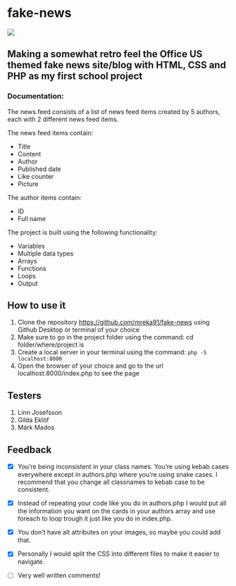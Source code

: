 # fake-news

![](https://media.giphy.com/media/9FW5ShdnPyKd6eCwiA/giphy.gif)

## Making a somewhat retro feel the Office US themed fake news site/blog with HTML, CSS and PHP as my first school project

### Documentation:
The news feed consists of a list of news feed items created by 5 authors, each with 2 different news feed items. 

    
The news feed items contain:

- Title
- Content
- Author
- Published date
- Like counter
- Picture
    
The author items contain:

- ID
- Full name



The project is built using the following functionality:

- Variables
- Multiple data types
- Arrays
-  Functions
- Loops 
- Output


## How to use it
1. Clone the repository https://github.com/mreka91/fake-news using Github Desktop or terminal of your choice
2. Make sure to go in the project folder using the command: cd folder/where/project is
3. Create a local server in your terminal using the command: ```php -S localhost:8000```
4. Open the browser of your choice and go to the url localhost:8000/index.php to see the page

## Testers

1. Linn Josefsson
2. Gilda Eklöf
3. Márk Mados

## Feedback

- [x] You’re being inconsistent in your class names. You’re using kebab cases everywhere except in authors.php where you’re using snake cases. I recommend that you change all classnames to kebab case to be consistent.

- [x] Instead of repeating your code like you do in authors.php I would put all the information you want on the cards in your authors array and use foreach to loop trough it just like you do in index.php.

- [x] You don’t have alt attributes on your images, so maybe you could add that.

- [x]  Personally I would split the CSS into different files to make it easier to navigate.

- [ ]  Very well written comments!

